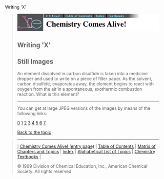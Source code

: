 





 Writing 'X'
 



> ![Chemistry Comes Alive!](ccahead.gif)
> 
> 
> 
> 
> 
> 
> 
> 
> 
> ## Writing 'X'
> 
> 
> 
> 
> ## Still Images
> 
> 
> 
> 
> 
> 
> 
> 
> 
>  An element dissolved in carbon disulfide is taken into a medicine dropper and used to write on a piece of filter paper. As the solvent, carbon disulfide, evaporates away, the element begins to react with oxygen from the air in a spontaneous, exothermic combustion reaction. What is this element?
>  
> 
> 
> 
> 
> 
> 
> ---
> 
> 
>  You can get at large JPEG versions of the images by means of the following links.
>    
> 
> 
> [0](../../STILLS/PHOSPHO/PHOSPHO2/64JPG48/0.JPG) 
> [1](../../STILLS/PHOSPHO/PHOSPHO2/64JPG48/1.JPG) 
> [2](../../STILLS/PHOSPHO/PHOSPHO2/64JPG48/2.JPG) 
> [3](../../STILLS/PHOSPHO/PHOSPHO2/64JPG48/3.JPG) 
> [4](../../STILLS/PHOSPHO/PHOSPHO2/64JPG48/4.JPG) 
> [5](../../STILLS/PHOSPHO/PHOSPHO2/64JPG48/5.JPG) 
> [6](../../STILLS/PHOSPHO/PHOSPHO2/64JPG48/6.JPG) 
> [7](../../STILLS/PHOSPHO/PHOSPHO2/64JPG48/7.JPG) 
> 
> 
> 
> 
> [Back to the topic](../../MAIN/PHOSPHO/PAGE1.HTM)



> ---
> 
> 
>  |
>  [Chemistry Comes Alive! (entry page)](../../INDEX.HTM) 
>  |
>  [Table of Contents](../../CONTENTS.HTM) 
>  |
>  [Matrix of Chapters and Topics](../../MATRIX.HTM) 
>  |
>  [Index](../../WORDS.HTM) 
>  |
>  [Alphabetical List of Topics](../../ALPHATOP.HTM) 
>  |
>  [Chemistry Textbooks](../../BOOKS.HTM) 
>  |
>  
>  © 1999 Division of Chemical Education, Inc.,
American Chemical Society. All rights reserved.





